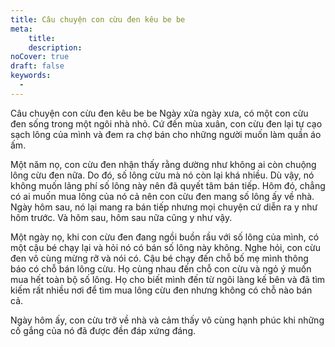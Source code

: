 ```yaml
---
title: Câu chuyện con cừu đen kêu be be
meta:
    title:
    description: 
noCover: true
draft: false
keywords:
  - 
---
```


Câu chuyện con cừu đen kêu be be
Ngày xửa ngày xưa, có một con cừu đen sống trong một ngôi nhà nhỏ. Cứ đến mùa xuân, con cừu đen lại tự cạo sạch lông của mình và đem ra chợ bán cho những người muốn làm quần áo ấm.

Một năm nọ, con cừu đen nhận thấy rằng dường như không ai còn chuộng lông cừu đen nữa. Do đó, số lông cừu mà nó còn lại khá nhiều. Dù vậy, nó không muốn lãng phí số lông này nên đã quyết tâm bán tiếp. Hôm đó, chẳng có ai muốn mua lông của nó cả nên con cừu đen mang số lông ấy về nhà. Ngày hôm sau, nó lại mang ra bán tiếp nhưng mọi chuyện cứ diễn ra y như hôm trước. Và hôm sau, hôm sau nữa cũng y như vậy.

Một ngày nọ, khi con cừu đen đang ngồi buồn rầu với số lông của mình, có một cậu bé chạy lại và hỏi nó có bán số lông này không. Nghe hỏi, con cừu đen vô cùng mừng rỡ và nói có. Cậu bé chạy đến chỗ bố mẹ mình thông báo có chỗ bán lông cừu. Họ cùng nhau đến chỗ con cừu và ngỏ ý muốn mua hết toàn bộ số lông. Họ cho biết mình đến từ ngôi làng kế bên và đã tìm kiếm rất nhiều nơi để tìm mua lông cừu đen nhưng không có chỗ nào bán cả.

Ngày hôm ấy, con cừu trở về nhà và cảm thấy vô cùng hạnh phúc khi những cố gắng của nó đã được đền đáp xứng đáng. 

